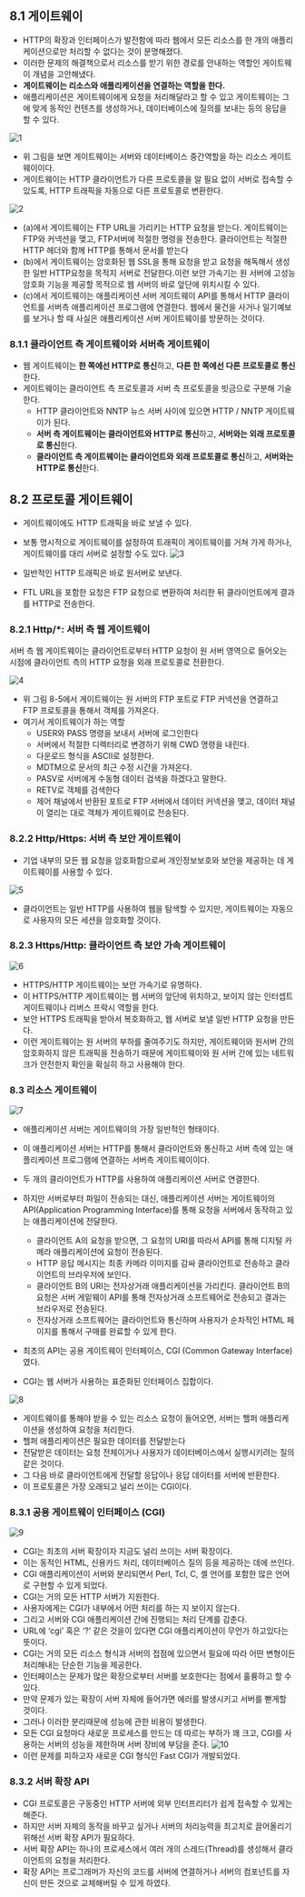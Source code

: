 ## 8.1 게이트웨이

- HTTP의 확장과 인터페이스가 발전함에 따라 웹에서 모든 리소스를 한 개의 애플리케이션으로만 처리할 수 없다는 것이 분명해졌다.
- 이러한 문제의 해결책으로서 리소스를 받기 위한 경로를 안내하는 역할인 게이트웨이 개념을 고안해냈다.
- **게이트웨이는 리소스와 애플리케이션을 연결하는 역할을 한다.**
- 애플리케이션은 게이트웨이에게 요청을 처리해달라고 할 수 있고 게이트웨이는 그에 맞게 동적인 컨텐츠를 생성하거나, 데이터베이스에 질의를 보내는 등의 응답을 할 수 있다.

![1](https://user-images.githubusercontent.com/108210492/223047119-e1feaa79-3f1b-4ede-9835-caaf73708aa2.png)

- 위 그림을 보면 게이트웨이는 서버와 데이터베이스 중간역할을 하는 리소스 게이트웨이이다.
- 게이트웨이는 HTTP 클라이언트가 다른 프로토콜을 알 필요 없이 서버로 접속할 수 있도록, HTTP 트래픽을 자동으로 다른 프로토콜로 변환한다.

![2](https://user-images.githubusercontent.com/108210492/223047123-6e1c0caf-1101-4fef-940a-463453fd2a8b.png)

- (a)에서 게이트웨이는 FTP URL을 가리키는 HTTP 요청을 받는다. 게이트웨이는 FTP와 커넥션을 맺고, FTP서버에 적절한 명령을 전송한다. 클라이언트는 적절한 HTTP 헤더와 함께 HTTP를 통해서 문서를 받는다
- (b)에서 게이트웨이는 암호화된 웹 SSL을 통해 요청을 받고 요청을 해독해서 생성한 일반 HTTP요청을 목적지 서버로 전달한다.이런 보안 가속기는 원 서버에 고성능 암호화 기능을 제공할 목적으로 웹 서버의 바로 앞단에 위치시킬 수 있다.
- (c)에서 게이트웨이는 애플리케이션 서버 게이트웨이 API를 통해서 HTTP 클라이언트를 서버측 애플리케이션 프로그램에 연결한다. 웹에서 물건을 사거나 일기예보를 보거나 할 때 사실은 애플리케이션 서버 게이트웨이를 방문하는 것이다.

### 8.1.1 클라이언트 측 게이트웨이와 서버측 게이트웨이

- 웹 게이트웨이는 **한 쪽에선 HTTP로 통신**하고, **다른 한 쪽에선 다른 프로토콜로 통신**한다.
- 게이트웨이는 클라이언트 측 프로토콜과 서버 측 프로토콜을 빗금으로 구분해 기술한다.
  - HTTP 클라이언트와 NNTP 뉴스 서버 사이에 있으면 HTTP / NNTP 게이트웨이가 된다.
  - **서버 측 게이트웨이는 클라이언트와 HTTP로 통신**하고, **서버와는 외래 프로토콜로 통신**한다.
  - **클라이언트 측 게이트웨이는 클라이언트와 외래 프로토콜로 통신**하고, **서버와는 HTTP로 통신**한다.

## 8.2 프로토콜 게이트웨이

- 게이트웨이에도 HTTP 트래픽을 바로 보낼 수 있다.
- 보통 명시적으로 게이트웨이를 설정하여 트래픽이 게이트웨이를 거쳐 가게 하거나, 게이트웨이를 대리 서버로 설정할 수도 있다.
  ![3](https://user-images.githubusercontent.com/108210492/223047124-912fab18-24a7-45c9-8e48-aa138e388da0.png)

- 일반적인 HTTP 트래픽은 바로 원서버로 보낸다.
- FTL URL을 포함한 요청은 FTP 요청으로 변환하여 처리한 뒤 클라이언트에게 결과를 HTTP로 전송한다.

### 8.2.1 Http/\*: 서버 측 웹 게이트웨이

서버 측 웹 게이트웨이는 클라이언트로부터 HTTP 요청이 원 서버 영역으로 들어오는 시점에 클라이언트 측의 HTTP 요청을 외래 프로토콜로 전환한다.

![4](https://user-images.githubusercontent.com/108210492/223047127-37e08e60-7503-42af-bae5-f4ba82327c94.png)

- 위 그림 8-5에서 게이트웨이는 원 서버의 FTP 포트로 FTP 커넥션을 연결하고 FTP 프로토콜을 통해서 객체를 가져온다.
- 여기서 게이트웨이가 하는 역할
  - USER와 PASS 명령을 보내서 서버에 로그인한다
  - 서버에서 적절한 디렉터리로 변경하기 위해 CWD 명령을 내린다.
  - 다운로드 형식을 ASCII로 설정한다.
  - MDTM으로 문서의 최근 수정 시간을 가져온다.
  - PASV로 서버에게 수동형 데이터 검색을 하겠다고 말한다.
  - RETV로 객체를 검색한다
  - 제어 채널에서 반환된 포트로 FTP 서버에서 데이터 커넥션을 맺고, 데이터 채널이 열리는 대로 객체가 게이트웨이로 전송된다.

### 8.2.2 Http/Https: 서버 측 보안 게이트웨이

- 기업 내부의 모든 웹 요청을 암호화함으로써 개인정보보호와 보안을 제공하는 데 게이트웨이를 사용할 수 있다.

![5](https://user-images.githubusercontent.com/108210492/223047098-e41274a5-9aa4-4d0d-a596-eb7c004e1e87.png)

- 클라이언트는 일반 HTTP를 사용하여 웹을 탐색할 수 있지만, 게이트웨이는 자동으로 사용자의 모든 세션을 암호화할 것이다.

### 8.2.3 Https/Http: 클라이언트 측 보안 가속 게이트웨이

![6](https://user-images.githubusercontent.com/108210492/223047104-476d4051-ecdb-43dd-8de1-af160ee74987.png)

- HTTPS/HTTP 게이트웨이는 보안 가속기로 유명하다.
- 이 HTTPS/HTTP 게이트웨이는 웹 서버의 앞단에 위치하고, 보이지 않는 인터셉트 게이트웨이나 리버스 프락시 역할을 한다.
- 보안 HTTPS 트래픽을 받아서 복호화하고, 웹 서버로 보낼 일반 HTTP 요청을 만든다.
- 이런 게이트웨이는 원 서버의 부하를 줄여주기도 하지만, 게이트웨이와 원서버 간의 암호화하지 않은 트래픽을 전송하기 때문에 게이트웨이와 원 서버 간에 있는 네트워크가 안전한지 확인을 확실히 하고 사용해야 한다.

### 8.3 리소스 게이트웨이

![7](https://user-images.githubusercontent.com/108210492/223047106-98d2d57d-45da-4230-8068-a229a04bc998.png)

- 애플리케이션 서버는 게이트웨이의 가장 일반적인 형태이다.
- 이 애플리케이션 서버는 HTTP를 통해서 클라이언트와 통신하고 서버 측에 있는 애플리케이션 프로그램에 연결하는 서버측 게이트웨이이다.
- 두 개의 클라이언트가 HTTP를 사용하여 애플리케이션 서버로 연결한다.
- 하지만 서버로부터 파일이 전송되는 대신, 애플리케이션 서버는 게이트웨이의 API(Application Programming Interface)를 통해 요청을 서버에서 동작하고 있는 애플리케이션에 전달한다.

  - 클라이언트 A의 요청을 받으면, 그 요청의 URI를 따라서 API를 통해 디지털 카메라 애플리케이션에 요청이 전송된다.
  - HTTP 응답 메시지는 최종 카메라 이미지를 감싸 클라이언트로 전송하고 클라이언트의 브라우저에 보인다.
  - 클라이언트 B의 URI는 전자상거래 애플리케이션을 가리킨다. 클라이언트 B의 요청은 서버 게잍웨이 API를 통해 전자상거래 소프트웨어로 전송되고 결과는 브라우저로 전송된다.
  - 전자상거래 소프트웨어는 클라이언트와 통신하며 사용자가 순차적인 HTML 페이지를 통해서 구매를 완료할 수 있게 한다.

- 최초의 API는 공용 게이트웨이 인터페이스, CGI (Common Gateway Interface)였다.
- CGI는 웹 서버가 사용하는 표준화된 인터페이스 집합이다.

![8](https://user-images.githubusercontent.com/108210492/223047111-67c7db38-3edc-45e2-98f9-1281edb20aa6.png)

- 게이트웨이를 통해야 받을 수 있는 리소스 요청이 들어오면, 서버는 핼퍼 애플리케이션을 생성하여 요청을 처리한다.
- 헬퍼 애플리케이션은 필요한 데이터를 전달받는다
- 전달받은 데이터는 요청 전체이거나 사용자가 데이터베이스에서 실행시키려는 질의 같은 것이다.
- 그 다음 바로 클라이언트에게 전달할 응답이나 응답 데이터를 서버에 반환한다.
- 이 프로토콜은 가장 오래되고 널리 쓰이는 CGI이다.

### 8.3.1 공용 게이트웨이 인터페이스 (CGI)

![9](https://user-images.githubusercontent.com/108210492/223047113-eb977a75-e393-4cdd-a8b7-e0c9b87ef6c0.png)

- CGI는 최초의 서버 확장이자 지금도 널리 쓰이는 서버 확장이다.
- 이는 동적인 HTML, 신용카드 처리, 데이터베이스 질의 등을 제공하는 데에 쓰인다.
- CGI 애플리케이션이 서버와 분리되면서 Perl, Tcl, C, 셸 언어를 포함한 많은 언어로 구현할 수 있게 되었다.
- CGI는 거의 모든 HTTP 서버가 지원한다.
- 사용자에게는 CGI가 내부에서 어떤 처리를 하는 지 보이지 않는다.
- 그리고 서버와 CGI 애플리케이션 간에 진행되는 처리 단계를 감춘다.
- URL에 ‘cgi’ 혹은 ‘?’ 같은 것을이 있다면 CGI 애플리케이션이 무언가 하고있다는 뜻이다.
- CGI는 거의 모든 리소스 형식과 서버의 접점에 있으면서 필요에 따라 어떤 변형이든 처리해내는 단순한 기능을 제공한다.
- 인터페이스는 문제가 많은 확장으로부터 서버를 보호한다는 점에서 훌륭하고 할 수 있다.
- 만약 문제가 있는 확장이 서버 자체에 들어가면 에러를 발생시키고 서버를 뻗게할 것이다.
- 그러나 이러한 분리때문에 성능에 관한 비용이 발생한다.
- 모든 CGI 요청마다 새로운 프로세스를 만드는 데 따르는 부하가 꽤 크고, CGI를 사용하는 서버의 성능을 제한하며 서버 장비에 부담을 준다.
  ![10](https://user-images.githubusercontent.com/108210492/223047115-a16e207f-1d58-4b1b-a3cf-ea845d4f4ecb.png)
- 이런 문제를 피하고자 새로운 CGI 형식인 Fast CGI가 개발되었다.

### 8.3.2 서버 확장 API

- CGI 프로토콜은 구동중인 HTTP 서버에 외부 인터프리터가 쉽게 접속할 수 있게는 해준다.
- 하지만 서버 자체의 동작을 바꾸고 싶거나 서버의 처리능력을 최고치로 끌어올리기 위해선 서버 확장 API가 필요하다.
- 서버 확장 API는 하나의 프로세스에서 여러 개의 스레드(Thread)를 생성해서 클라이언트의 요청을 처리한다.
- 확장 API는 프로그래머가 자신의 코드를 서버에 연결하거나 서버의 컴포넌트를 자신이 만든 것으로 교체해버릴 수 있게 하였다.
